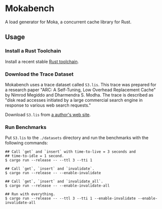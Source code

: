 # Mokabench

A load generator for Moka, a concurrent cache library for Rust.

## Usage

### Install a Rust Toolchain

Install a recent stable [Rust toolchain][rustup].

### Download the Trace Dataset

Mokabench uses a trace dataset called `S3.lis`. This trace was prepared for a research
paper "ARC: A Self-Tuning, Low Overhead Replacement Cache" by Nimrod Megiddo and
Dharmendra S. Modha. The trace is described as "disk read accesses initiated by a
large commercial search engine in response to various web search requests."

Download `S3.lis` from [a author's web site][arc-paper-site].

### Run Benchmarks

Put `S3.lis` to the `./datasets` directory and run the benchmarks with the following
commands:

```console
## Call `get` and `insert` with time-to-live = 3 seconds and
## time-to-idle = 1 second.
$ cargo run --release -- --ttl 3 --tti 1

## Call `get`, `insert` and `invalidate`.
$ cargo run --release -- --enable-invalidate

## Call `get`, `insert` and `invalidate_all`.
$ cargo run --release -- --enable-invalidate-all

## Run with everything.
$ cargo run --release -- --ttl 3 --tti 1 --enable-invalidate --enable-invalidate-all
```

[arc-paper-site]: https://researcher.watson.ibm.com/researcher/view_person_subpage.php?id=4700
[rustup]: https://rustup.rs
